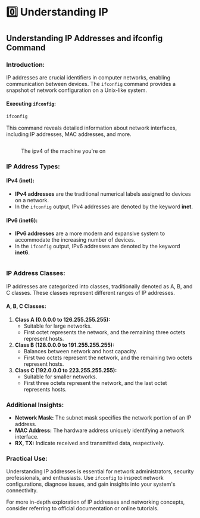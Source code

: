 # 0️⃣ Understanding IP

## Understanding IP Addresses and ifconfig Command

### Introduction:

IP addresses are crucial identifiers in computer networks, enabling communication between devices. The `ifconfig` command provides a snapshot of network configuration on a Unix-like system.

#### Executing `ifconfig`:

```bash
ifconfig
```

This command reveals detailed information about network interfaces, including IP addresses, MAC addresses, and more.

<figure><img src="https://www.wikihow.com/images_en/thumb/c/c8/Check-the-IP-Address-in-Linux-Step-6.jpg/v4-460px-Check-the-IP-Address-in-Linux-Step-6.jpg" alt=""><figcaption><p>The ipv4 of the machine you're on</p></figcaption></figure>

### IP Address Types:

#### IPv4 (inet):

* **IPv4 addresses** are the traditional numerical labels assigned to devices on a network.
* In the `ifconfig` output, IPv4 addresses are denoted by the keyword **inet**.

#### IPv6 (inet6):

* **IPv6 addresses** are a more modern and expansive system to accommodate the increasing number of devices.
* In the `ifconfig` output, IPv6 addresses are denoted by the keyword **inet6**.

<figure><img src="https://linuxteaching.com/storage/img/images_4/ifconfig_disable_ipv6.png" alt=""><figcaption></figcaption></figure>

### IP Address Classes:

IP addresses are categorized into classes, traditionally denoted as A, B, and C classes. These classes represent different ranges of IP addresses.

#### A, B, C Classes:

1. **Class A (0.0.0.0 to 126.255.255.255):**
   * Suitable for large networks.
   * First octet represents the network, and the remaining three octets represent hosts.
2. **Class B (128.0.0.0 to 191.255.255.255):**
   * Balances between network and host capacity.
   * First two octets represent the network, and the remaining two octets represent hosts.
3. **Class C (192.0.0.0 to 223.255.255.255):**
   * Suitable for smaller networks.
   * First three octets represent the network, and the last octet represents hosts.

### Additional Insights:

* **Network Mask:** The subnet mask specifies the network portion of an IP address.
* **MAC Address:** The hardware address uniquely identifying a network interface.
* **RX, TX:** Indicate received and transmitted data, respectively.

### Practical Use:

Understanding IP addresses is essential for network administrators, security professionals, and enthusiasts. Use `ifconfig` to inspect network configurations, diagnose issues, and gain insights into your system's connectivity.

For more in-depth exploration of IP addresses and networking concepts, consider referring to official documentation or online tutorials.
